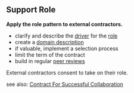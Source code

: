 ## Support Role

**Apply the role pattern to external contractors.**
    
-   clarify and describe the [driver](glossary:organizational-driver) for the [role](section:role)
-   create a [domain description](section:clarify-domains)
-   if valuable, implement a selection process
-   limit the term of the contract
-   build in regular [peer reviews](section:peer-review)

External contractors consent to take on their role.

see also: [Contract For Successful Collaboration](contract-for-successful-collaboration)